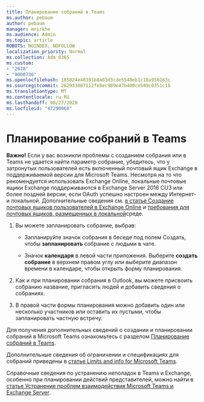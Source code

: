 ```yaml
---
title: Планирование собраний в Teams
ms.author: pebaum
author: pebaum
manager: mnirkhe
ms.audience: Admin
ms.topic: article
ROBOTS: NOINDEX, NOFOLLOW
localization_priority: Normal
ms.collection: Adm_O365
ms.custom:
- "2678"
- "9000736"
ms.openlocfilehash: 185024e40391b8a03d3cde5540eb1c18a950163c
ms.sourcegitcommit: 282933087112fe8ec989e47b400ce589c0351c16
ms.translationtype: MT
ms.contentlocale: ru-RU
ms.lasthandoff: 08/27/2020
ms.locfileid: "47290068"
---
```

# <a name="schedule-a-meeting-in-teams"></a>Планирование собраний в Teams

**Важно!** Если у вас возникли проблемы с созданием собрания или в Teams не удается найти параметр собрание, убедитесь, что у затронутых пользователей есть включенный почтовый ящик Exchange в поддерживаемой версии для Microsoft Teams. Несмотря на то что рекомендуется использовать Exchange Online, локальные почтовые ящики Exchange поддерживаются в Exchange Server 2016 CU3 или более поздней версии, если OAuth успешно настроен между Интернет-и локальной. Дополнительные сведения см. [в статье Создание почтовых ящиков пользователей в Exchange Online](https://docs.microsoft.com/exchange/recipients-in-exchange-online/create-user-mailboxes) и [требования для почтовых ящиков, размещенных в локальной](https://docs.microsoft.com/microsoftteams/exchange-teams-interact#requirements-for-mailboxes-hosted-on-premises)среде. 

1. Вы можете запланировать собрание, выбрав:

    - Запланируйте значок собрания в беседе под полем Создать, чтобы **запланировать** собрание с людьми в чате.

    - Значок **календаря** в левой части приложения. Выберите **создать собрание** в верхнем правом углу или выберите диапазон времени в календаре, чтобы открыть форму планирования.

2. Как и при планировании собрания в Outlook, вы можете присвоить собранию название, пригласить людей и добавить сведения о собраниях.

3. В правой части формы планирования можно добавить один или несколько участников или оставить их пустыми, чтобы запланировать частную встречу.

Для получения дополнительных сведений о создании и планировании собраний в Microsoft Teams ознакомьтесь с разделом [Планирование собраний в Teams](https://support.office.com/article/Schedule-a-meeting-in-Teams-943507a9-8583-4c58-b5d2-8ec8265e04e5).

Дополнительные сведения об ограничении и спецификациях для собраний приведены в [статье Limits and info for Microsoft Teams](https://docs.microsoft.com/microsoftteams/limits-specifications-teams#meetings-and-calls).

Справочные сведения по устранению неполадок в Teams и Exchange, особенно при планировании действий представителей, можно найти в [статье Устранение проблем взаимодействия Microsoft Teams и Exchange Server](https://docs.microsoft.com/microsoftteams/troubleshoot/known-issues/teams-exchange-interaction-issue).
